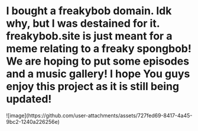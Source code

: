 
<body>
  <h1>I bought a freakybob domain. Idk why, but I was destained for it.
freakybob.site is just meant for a meme relating to a freaky spongbob! We are hoping to put some episodes and a music gallery! I hope You guys enjoy this project as it is still being 
  updated!</h1>
![image](https://github.com/user-attachments/assets/727fed69-8417-4a45-9bc2-1240a226256e)
</body>
</html>

